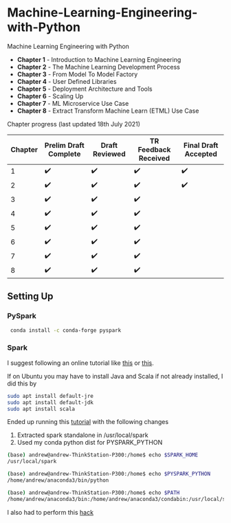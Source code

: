 # Machine-Learning-Engineering-with-Python
Machine Learning Engineering with Python


* **Chapter 1** - Introduction to Machine Learning Engineering
* **Chapter 2** - The Machine Learning Development Process
* **Chapter 3** - From Model To Model Factory
* **Chapter 4** - User Defined Libraries
* **Chapter 5** - Deployment Architecture and Tools
* **Chapter 6** - Scaling Up
* **Chapter 7** - ML Microservice Use Case
* **Chapter 8** - Extract Transform Machine Learn (ETML) Use Case

Chapter progress (last updated 18th July 2021)

| Chapter | Prelim Draft Complete | Draft Reviewed | TR Feedback Received | Final Draft Accepted |
| --- | --- | --- | --- | -- |
| 1 | :heavy_check_mark: | :heavy_check_mark: | :heavy_check_mark: | :heavy_check_mark:  |
| 2 | :heavy_check_mark: | :heavy_check_mark: | :heavy_check_mark: | :heavy_check_mark:  |
| 3 | :heavy_check_mark: | :heavy_check_mark: | :heavy_check_mark: | |
| 4 | :heavy_check_mark: |  :heavy_check_mark: | :heavy_check_mark: | |
| 5 | :heavy_check_mark: |  :heavy_check_mark:|:heavy_check_mark:  | |
| 6 | :heavy_check_mark: |  :heavy_check_mark:| :heavy_check_mark: | |
| 7 | :heavy_check_mark:| :heavy_check_mark: | :heavy_check_mark: | |
| 8 | :heavy_check_mark:|  :heavy_check_mark: | :heavy_check_mark:| |


## Setting Up


### PySpark
```bash
 conda install -c conda-forge pyspark 
```
### Spark
I suggest following an online tutorial like [this](https://dltlabs.medium.com/how-to-install-pyspark-13a07da0c75f) or [this](https://phoenixnap.com/kb/install-spark-on-ubuntu).

If on Ubuntu you may have to install Java and Scala if not already installed, I did this by

```bash
sudo apt install default-jre
sudo apt install default-jdk
sudo apt install scala
```

Ended up running this [tutorial](https://www.liquidweb.com/kb/how-to-install-apache-spark-on-ubuntu/) with the following changes

1. Extracted spark standalone in /usr/local/spark
2. Used my conda python dist for PYSPARK_PYTHON
```bash
(base) andrew@andrew-ThinkStation-P300:/home$ echo $SPARK_HOME
/usr/local/spark

(base) andrew@andrew-ThinkStation-P300:/home$ echo $PYSPARK_PYTHON
/home/andrew/anaconda3/bin/python

(base) andrew@andrew-ThinkStation-P300:/home$ echo $PATH
/home/andrew/anaconda3/bin:/home/andrew/anaconda3/condabin:/usr/local/sbin:/usr/local/bin:/usr/sbin:/usr/bin:/sbin:/bin:/usr/games:/usr/local/games:/snap/bin:/bin:/sbin:/usr/local/spark/bin:/usr/local/spark/sbin
```

I also had to perform this [hack](https://www.programmersought.com/article/82621638955/)
